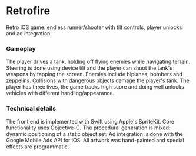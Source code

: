 # Retrofire

Retro iOS game: endless runner/shooter with tilt controls, player unlocks and ad integration.

### Gameplay
The player drives a tank, holding off flying enemies while navigating terrain.
Steering is done using device tilt and the player can shoot the tank's weapons by tapping the screen.
Enemies include biplanes, bombers and zeppelins.
Collisions with dangerous objects damage the player's tank.
The player has three lives, the game tracks high score and doing well unlocks vehicles with different handling/appearance.


### Technical details
The front end is implemented with Swift using Apple's SpriteKit.
Core functionality uses Objective-C.
The procedural generation is mixed: dynamic positioning of a static object set.
Ad integration is done with the Google Mobile Ads API for iOS.
All artwork was hand-painted and special effects are programmatic.
